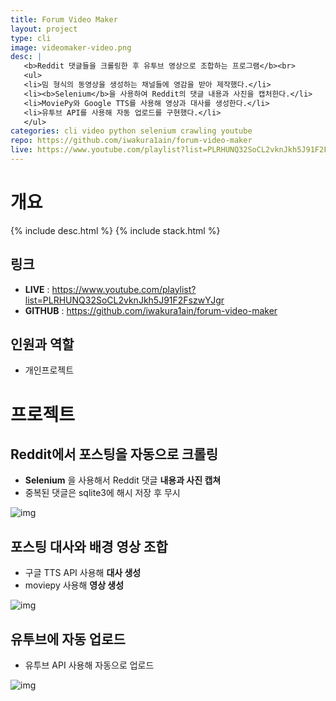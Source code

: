 ```yaml
---
title: Forum Video Maker
layout: project
type: cli
image: videomaker-video.png
desc: |
   <b>Reddit 댓글들을 크롤링한 후 유투브 영상으로 조합하는 프로그램</b><br>
   <ul>
   <li>밈 형식의 동영상을 생성하는 채널들에 영감을 받아 제작했다.</li>
   <li><b>Selenium</b>을 사용하여 Reddit의 댓글 내용과 사진을 캡처한다.</li>
   <li>MoviePy와 Google TTS를 사용해 영상과 대사를 생성한다.</li>
   <li>유투브 API를 사용해 자동 업로드를 구현했다.</li>
   </ul>
categories: cli video python selenium crawling youtube
repo: https://github.com/iwakura1ain/forum-video-maker
live: https://www.youtube.com/playlist?list=PLRHUNQ32SoCL2vknJkh5J91F2FszwYJgr
---
```



# 개요

{% include desc.html %}
{% include stack.html %}


## 링크

-   **LIVE** : <a href="<https://www.youtube.com/playlist?list=PLRHUNQ32SoCL2vknJkh5J91F2FszwYJgr>"><https://www.youtube.com/playlist?list=PLRHUNQ32SoCL2vknJkh5J91F2FszwYJgr></a>
-   **GITHUB** : <a href="<https://github.com/iwakura1ain/forum-video-maker>"><https://github.com/iwakura1ain/forum-video-maker></a>


## 인원과 역할

-   개인프로젝트


# 프로젝트


## Reddit에서 포스팅을 자동으로 크롤링

-   **Selenium** 을 사용해서 Reddit 댓글 **내용과 사진 캡쳐**
-   중복된 댓글은 sqlite3에 해시 저장 후 무시

![img](./videomaker-db.png)


## 포스팅 대사와 배경 영상 조합

-   구글 TTS API 사용해 **대사 생성**
-   moviepy 사용해 **영상 생성**

![img](./videomaker-video.png)


## 유투브에 자동 업로드

-   유투브 API 사용해 자동으로 업로드

![img](./videomaker-upload.png)
